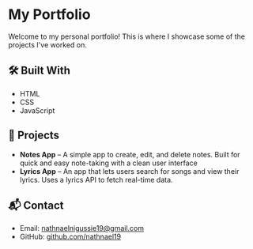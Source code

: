 # My Portfolio

Welcome to my personal portfolio! This is where I showcase some of the projects I've worked on.

## 🛠️ Built With

- HTML
- CSS
- JavaScript

## 📂 Projects

- **Notes App** – A simple app to create, edit, and delete notes. Built for quick and easy note-taking with a clean user interface  
- **Lyrics App** – An app that lets users search for songs and view their lyrics. Uses a lyrics API to fetch real-time data.

## 📬 Contact

- Email: nathnaelnigussie19@gmail.com  
- GitHub: [github.com/nathnael19](https://github.com/nathnael19)
